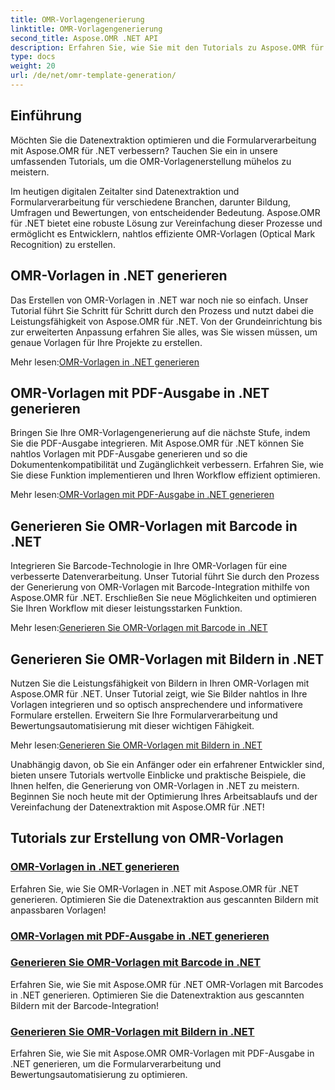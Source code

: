 ```yaml
---
title: OMR-Vorlagengenerierung
linktitle: OMR-Vorlagengenerierung
second_title: Aspose.OMR .NET API
description: Erfahren Sie, wie Sie mit den Tutorials zu Aspose.OMR für .NET mühelos OMR-Vorlagen in .NET generieren. Vereinfachen Sie jetzt die Datenextraktion und optimieren Sie die Formularverarbeitung!
type: docs
weight: 20
url: /de/net/omr-template-generation/
---
```

## Einführung
Möchten Sie die Datenextraktion optimieren und die Formularverarbeitung mit Aspose.OMR für .NET verbessern? Tauchen Sie ein in unsere umfassenden Tutorials, um die OMR-Vorlagenerstellung mühelos zu meistern.

Im heutigen digitalen Zeitalter sind Datenextraktion und Formularverarbeitung für verschiedene Branchen, darunter Bildung, Umfragen und Bewertungen, von entscheidender Bedeutung. Aspose.OMR für .NET bietet eine robuste Lösung zur Vereinfachung dieser Prozesse und ermöglicht es Entwicklern, nahtlos effiziente OMR-Vorlagen (Optical Mark Recognition) zu erstellen.

## OMR-Vorlagen in .NET generieren

Das Erstellen von OMR-Vorlagen in .NET war noch nie so einfach. Unser Tutorial führt Sie Schritt für Schritt durch den Prozess und nutzt dabei die Leistungsfähigkeit von Aspose.OMR für .NET. Von der Grundeinrichtung bis zur erweiterten Anpassung erfahren Sie alles, was Sie wissen müssen, um genaue Vorlagen für Ihre Projekte zu erstellen.

 Mehr lesen:[OMR-Vorlagen in .NET generieren](./generate-omr-templates/)

## OMR-Vorlagen mit PDF-Ausgabe in .NET generieren

Bringen Sie Ihre OMR-Vorlagengenerierung auf die nächste Stufe, indem Sie die PDF-Ausgabe integrieren. Mit Aspose.OMR für .NET können Sie nahtlos Vorlagen mit PDF-Ausgabe generieren und so die Dokumentenkompatibilität und Zugänglichkeit verbessern. Erfahren Sie, wie Sie diese Funktion implementieren und Ihren Workflow effizient optimieren.

 Mehr lesen:[OMR-Vorlagen mit PDF-Ausgabe in .NET generieren](./generate-omr-templates-pdf/)

## Generieren Sie OMR-Vorlagen mit Barcode in .NET

Integrieren Sie Barcode-Technologie in Ihre OMR-Vorlagen für eine verbesserte Datenverarbeitung. Unser Tutorial führt Sie durch den Prozess der Generierung von OMR-Vorlagen mit Barcode-Integration mithilfe von Aspose.OMR für .NET. Erschließen Sie neue Möglichkeiten und optimieren Sie Ihren Workflow mit dieser leistungsstarken Funktion.

 Mehr lesen:[Generieren Sie OMR-Vorlagen mit Barcode in .NET](./generate-omr-templates-barcode/)

## Generieren Sie OMR-Vorlagen mit Bildern in .NET

Nutzen Sie die Leistungsfähigkeit von Bildern in Ihren OMR-Vorlagen mit Aspose.OMR für .NET. Unser Tutorial zeigt, wie Sie Bilder nahtlos in Ihre Vorlagen integrieren und so optisch ansprechendere und informativere Formulare erstellen. Erweitern Sie Ihre Formularverarbeitung und Bewertungsautomatisierung mit dieser wichtigen Fähigkeit.

 Mehr lesen:[Generieren Sie OMR-Vorlagen mit Bildern in .NET](./generate-omr-templates-images/)

Unabhängig davon, ob Sie ein Anfänger oder ein erfahrener Entwickler sind, bieten unsere Tutorials wertvolle Einblicke und praktische Beispiele, die Ihnen helfen, die Generierung von OMR-Vorlagen in .NET zu meistern. Beginnen Sie noch heute mit der Optimierung Ihres Arbeitsablaufs und der Vereinfachung der Datenextraktion mit Aspose.OMR für .NET!
## Tutorials zur Erstellung von OMR-Vorlagen
### [OMR-Vorlagen in .NET generieren](./generate-omr-templates/)
Erfahren Sie, wie Sie OMR-Vorlagen in .NET mit Aspose.OMR für .NET generieren. Optimieren Sie die Datenextraktion aus gescannten Bildern mit anpassbaren Vorlagen!
### [OMR-Vorlagen mit PDF-Ausgabe in .NET generieren](./generate-omr-templates-pdf/)
### [Generieren Sie OMR-Vorlagen mit Barcode in .NET](./generate-omr-templates-barcode/)
Erfahren Sie, wie Sie mit Aspose.OMR für .NET OMR-Vorlagen mit Barcodes in .NET generieren. Optimieren Sie die Datenextraktion aus gescannten Bildern mit der Barcode-Integration!
### [Generieren Sie OMR-Vorlagen mit Bildern in .NET](./generate-omr-templates-images/)
Erfahren Sie, wie Sie mit Aspose.OMR OMR-Vorlagen mit PDF-Ausgabe in .NET generieren, um die Formularverarbeitung und Bewertungsautomatisierung zu optimieren.